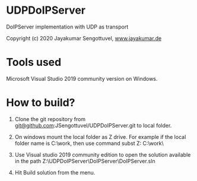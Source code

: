 # UDPDoIPServer
DoIPServer implementation with UDP as transport

Copyright (c) 2020 Jayakumar Sengottuvel, www.jayakumar.de

# Tools used

Microsoft Visual Studio 2019 community version on Windows.

# How to build?

1. Clone the git repository from git@github.com:JSengottuvel/UDPDoIPServer.git to local folder.
2. On windows mount the local folder as Z drive.
   For example if the local folder name is C:\work\, then use command subst Z: C:\work\

3. Use Visual studio 2019 community edition to open the solution available in the path Z:\UDPDoIPServer\DoIPServer\DoIPServer.sln

4. Hit Build solution from the menu.





